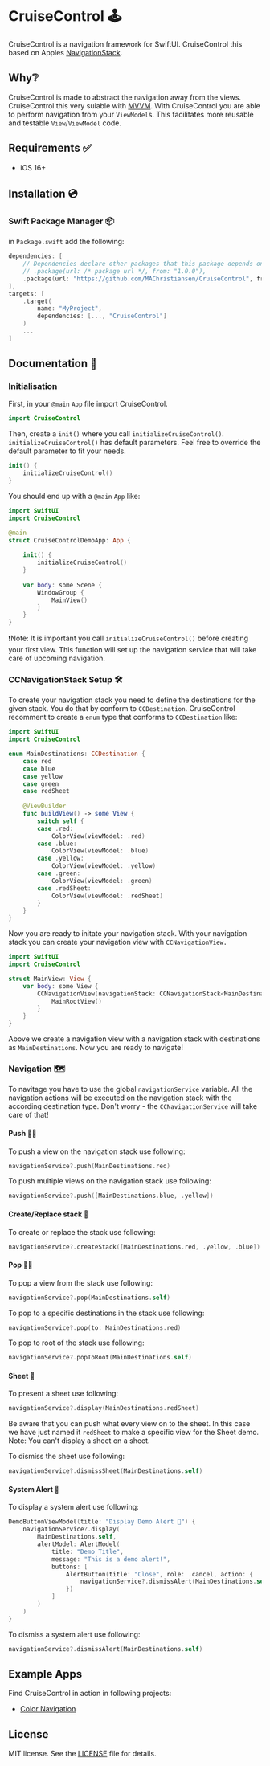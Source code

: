 # CruiseControl 🕹️

CruiseControl is a navigation framework for SwiftUI. CruiseControl this based on Apples [NavigationStack](https://developer.apple.com/documentation/swiftui/navigationstack).

## Why❔
CruiseControl is made to abstract the navigation away from the views. CruiseControl this very suiable with [MVVM](https://en.wikipedia.org/wiki/Model–view–viewmodel). With CruiseControl you are able to perform navigation from your `ViewModel`s. This facilitates more reusable and testable `View`/`ViewModel` code.

## Requirements ✅
- iOS 16+

## Installation 💿

### Swift Package Manager 📦

in `Package.swift` add the following:

```swift
dependencies: [
    // Dependencies declare other packages that this package depends on.
    // .package(url: /* package url */, from: "1.0.0"),
    .package(url: "https://github.com/MAChristiansen/CruiseControl", from: "1.0.0")
],
targets: [
    .target(
        name: "MyProject",
        dependencies: [..., "CruiseControl"]
    )
    ...
]
```

## Documentation 📝

### Initialisation

First, in your `@main` `App` file import CruiseControl.

```swift
import CruiseControl
```

Then, create a `init()` where you call `initializeCruiseControl()`. `initializeCruiseControl()` has default parameters. Feel free to override the default parameter to fit your needs.

```swift
init() {
    initializeCruiseControl()
}
```

You should end up with a `@main` `App` like:


```swift
import SwiftUI
import CruiseControl

@main
struct CruiseControlDemoApp: App {
    
    init() {
        initializeCruiseControl()
    }
    
    var body: some Scene {
        WindowGroup {
            MainView()
        }
    }
}
```

❗️Note: It is important you call `initializeCruiseControl()` before creating your first view. This function will set up the navigation service that will take care of upcoming navigation.

### CCNavigationStack Setup 🛠️

To create your navigation stack you need to define the destinations for the given stack. You do that by conform to `CCDestination`. CruiseControl recomment to create a `enum` type that conforms to `CCDestination` like:

```swift
import SwiftUI
import CruiseControl

enum MainDestinations: CCDestination {
    case red
    case blue
    case yellow
    case green
    case redSheet
    
    @ViewBuilder
    func buildView() -> some View {
        switch self {
        case .red:
            ColorView(viewModel: .red)
        case .blue:
            ColorView(viewModel: .blue)
        case .yellow:
            ColorView(viewModel: .yellow)
        case .green:
            ColorView(viewModel: .green)
        case .redSheet:
            ColorView(viewModel: .redSheet)
        }
    }
}
```

Now you are ready to initate your navigation stack.
With your navigation stack you can create your navigation view with `CCNavigationView.`

```swift
import SwiftUI
import CruiseControl

struct MainView: View {
    var body: some View {
        CCNavigationView(navigationStack: CCNavigationStack<MainDestinations>()) {
            MainRootView()
        }
    }
}
```
Above we create a navigation view with a navigation stack with destinations as `MainDestinations`.
Now you are ready to navigate!

### Navigation 🗺️

To navitage you have to use the global `navigationService` variable. All the navigation actions will be executed on the navigation stack with the according destination type. Don't worry - the `CCNavigationService` will take care of that!

#### Push 🫸🏼
To push a view on the navigation stack use following:

```swift
navigationService?.push(MainDestinations.red)
```

To push multiple views on the navigation stack use following:

```swift
navigationService?.push([MainDestinations.blue, .yellow])
```

#### Create/Replace stack 🔨
To create or replace the stack use following:

```swift
navigationService?.createStack([MainDestinations.red, .yellow, .blue])
```

#### Pop 🫷🏼
To pop a view from the stack use following:

```swift
navigationService?.pop(MainDestinations.self)
```

To pop to a specific destinations in the stack use following:

```swift
navigationService?.pop(to: MainDestinations.red)
```

To pop to root of the stack use following:
                
```swift
navigationService?.popToRoot(MainDestinations.self)
```

#### Sheet 📃
To present a sheet use following:

```swift
navigationService?.display(MainDestinations.redSheet)
```
Be aware that you can push what every view on to the sheet. In this case we have just named it `redSheet` to make a specific view for the Sheet demo.
Note: You can't display a sheet on a sheet.

To dismiss the sheet use following:

```swift
navigationService?.dismissSheet(MainDestinations.self)
```

#### System Alert 🚨
To display a system alert use following:

```swift
DemoButtonViewModel(title: "Display Demo Alert 🚨") {
    navigationService?.display(
        MainDestinations.self,
        alertModel: AlertModel(
            title: "Demo Title",
            message: "This is a demo alert!",
            buttons: [
                AlertButton(title: "Close", role: .cancel, action: {
                    navigationService?.dismissAlert(MainDestinations.self)
                })
            ]
        )
    )
}
```

To dismiss a system alert use following:

```swift
navigationService?.dismissAlert(MainDestinations.self)
```

## Example Apps
Find CruiseControl in action in following projects:

- [Color Navigation](https://github.com/MAChristiansen/ColorNavigation)

## License
MIT license. See the [LICENSE](https://github.com/MAChristiansen/CruiseControl/blob/main/LICENSE) file for details.
